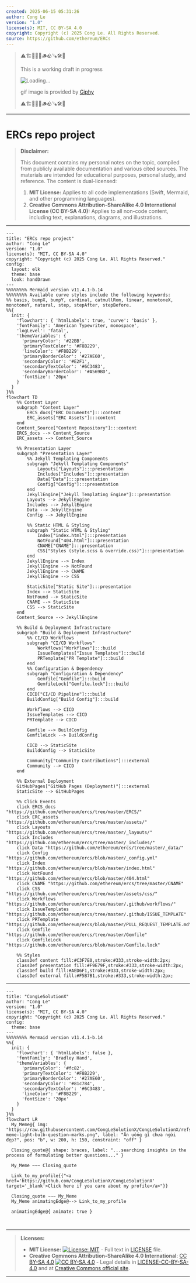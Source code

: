 ```yaml
---
created: 2025-06-15 05:31:26
author: Cong Le
version: "1.0"
license(s): MIT, CC BY-SA 4.0
copyright: Copyright (c) 2025 Cong Le. All Rights Reserved.
source: https://github.com/ethereum/ERCs
---
```



> ⚠️🏗️🚧🦺🧱🪵🪨🪚🛠️👷
> 
> This is a working draft in progress
> 
> ![Loading...](https://media1.giphy.com/media/v1.Y2lkPTc5MGI3NjExMzdiajNhbGxtdmJ6Ymhud2UyczQ1aWJsb3NlYXN1MG4xczdmYnBkcSZlcD12MV9pbnRlcm5hbF9naWZfYnlfaWQmY3Q9Zw/22O8hPAOo635rjZMjf/giphy.gif)
>
> gif image is provided by [Giphy](https://giphy.com)
> 
> ⚠️🏗️🚧🦺🧱🪵🪨🪚🛠️👷


----




# ERCs repo project
> **Disclaimer:**
>
> This document contains my personal notes on the topic,
> compiled from publicly available documentation and various cited sources.
> The materials are intended for educational purposes, personal study, and reference.
> The content is dual-licensed:
> 1. **MIT License:** Applies to all code implementations (Swift, Mermaid, and other programming languages).
> 2. **Creative Commons Attribution-ShareAlike 4.0 International License (CC BY-SA 4.0):** Applies to all non-code content, including text, explanations, diagrams, and illustrations.
---


```mermaid
---
title: "ERCs repo project"
author: "Cong Le"
version: "1.0"
license(s): "MIT, CC BY-SA 4.0"
copyright: "Copyright (c) 2025 Cong Le. All Rights Reserved."
config:
  layout: elk
  theme: base
  look: handDrawn
---
%%%%%%%% Mermaid version v11.4.1-b.14
%%%%%%%% Available curve styles include the following keywords:
%% basis, bumpX, bumpY, cardinal, catmullRom, linear, monotoneX, monotoneY, natural, step, stepAfter, stepBefore.
%%{
  init: {
    'flowchart': { 'htmlLabels': true, 'curve': 'basis' },
    'fontFamily': 'American Typewriter, monospace',
    'logLevel': 'fatal',
    'themeVariables': {
      'primaryColor': '#22BB',
      'primaryTextColor': '#F8B229',
      'lineColor': '#F8B229',
      'primaryBorderColor': '#27AE60',
      'secondaryColor': '#E2F1',
      'secondaryTextColor': '#6C3483',
      'secondaryBorderColor': '#A569BD',
      'fontSize': '20px'
    }
  }
}%%
flowchart TD
    %% Content Layer
    subgraph "Content Layer"
        ERCS_docs["ERC Documents"]:::content
        ERC_assets["ERC Assets"]:::content
    end
    Content_Source["Content Repository"]:::content
    ERCS_docs --> Content_Source
    ERC_assets --> Content_Source

    %% Presentation Layer
    subgraph "Presentation Layer"
        %% Jekyll Templating Components
        subgraph "Jekyll Templating Components"
            Layouts["Layouts"]:::presentation
            Includes["Includes"]:::presentation
            Data["Data"]:::presentation
            Config["Config"]:::presentation
        end
        JekyllEngine["Jekyll Templating Engine"]:::presentation
        Layouts --> JekyllEngine
        Includes --> JekyllEngine
        Data --> JekyllEngine
        Config --> JekyllEngine

        %% Static HTML & Styling
        subgraph "Static HTML & Styling"
            Index["index.html"]:::presentation
            NotFound["404.html"]:::presentation
            CNAME["CNAME"]:::presentation
            CSS["Styles (style.scss & override.css)"]:::presentation
        end
        JekyllEngine --> Index
        JekyllEngine --> NotFound
        JekyllEngine --> CNAME
        JekyllEngine --> CSS

        StaticSite["Static Site"]:::presentation
        Index --> StaticSite
        NotFound --> StaticSite
        CNAME --> StaticSite
        CSS --> StaticSite
    end
    Content_Source --> JekyllEngine

    %% Build & Deployment Infrastructure
    subgraph "Build & Deployment Infrastructure"
        %% CI/CD Workflows
        subgraph "CI/CD Workflows"
            Workflows["Workflows"]:::build
            IssueTemplates["Issue Templates"]:::build
            PRTemplate["PR Template"]:::build
        end
        %% Configuration & Dependency
        subgraph "Configuration & Dependency"
            Gemfile["Gemfile"]:::build
            GemfileLock["Gemfile.lock"]:::build
        end
        CICD["CI/CD Pipeline"]:::build
        BuildConfig["Build Config"]:::build

        Workflows --> CICD
        IssueTemplates --> CICD
        PRTemplate --> CICD

        Gemfile --> BuildConfig
        GemfileLock --> BuildConfig

        CICD --> StaticSite
        BuildConfig --> StaticSite

        Community["Community Contributions"]:::external
        Community --> CICD
    end

    %% External Deployment
    GitHubPages["GitHub Pages (Deployment)"]:::external
    StaticSite --> GitHubPages

    %% Click Events
    click ERCS_docs "https://github.com/ethereum/ercs/tree/master/ERCS/"
    click ERC_assets "https://github.com/ethereum/ercs/tree/master/assets/"
    click Layouts "https://github.com/ethereum/ercs/tree/master/_layouts/"
    click Includes "https://github.com/ethereum/ercs/tree/master/_includes/"
    click Data "https://github.com/ethereum/ercs/tree/master/_data/"
    click Config "https://github.com/ethereum/ercs/blob/master/_config.yml"
    click Index "https://github.com/ethereum/ercs/blob/master/index.html"
    click NotFound "https://github.com/ethereum/ercs/blob/master/404.html"
    click CNAME "https://github.com/ethereum/ercs/tree/master/CNAME"
    click CSS "https://github.com/ethereum/ercs/tree/master/assets/css/"
    click Workflows "https://github.com/ethereum/ercs/tree/master/.github/workflows/"
    click IssueTemplates "https://github.com/ethereum/ercs/tree/master/.github/ISSUE_TEMPLATE"
    click PRTemplate "https://github.com/ethereum/ercs/blob/master/PULL_REQUEST_TEMPLATE.md"
    click Gemfile "https://github.com/ethereum/ercs/tree/master/Gemfile"
    click GemfileLock "https://github.com/ethereum/ercs/blob/master/Gemfile.lock"

    %% Styles
    classDef content fill:#C3F7E0,stroke:#333,stroke-width:2px;
    classDef presentation fill:#F9E79F,stroke:#333,stroke-width:2px;
    classDef build fill:#AED6F1,stroke:#333,stroke-width:2px;
    classDef external fill:#F5B7B1,stroke:#333,stroke-width:2px;
```

----

<!-- 
```mermaid
%% Current Mermaid version
info
```  -->


```mermaid
---
title: "CongLeSolutionX"
author: "Cong Le"
version: "1.0"
license(s): "MIT, CC BY-SA 4.0"
copyright: "Copyright (c) 2025 Cong Le. All Rights Reserved."
config:
  theme: base
---
%%%%%%%% Mermaid version v11.4.1-b.14
%%{
  init: {
    'flowchart': { 'htmlLabels': false },
    'fontFamily': 'Bradley Hand',
    'themeVariables': {
      'primaryColor': '#fc82',
      'primaryTextColor': '#F8B229',
      'primaryBorderColor': '#27AE60',
      'secondaryColor': '#81c784',
      'secondaryTextColor': '#6C3483',
      'lineColor': '#F8B229',
      'fontSize': '20px'
    }
  }
}%%
flowchart LR
  My_Meme@{ img: "https://raw.githubusercontent.com/CongLeSolutionX/CongLeSolutionX/refs/heads/main/assets/images/My-meme-light-bulb-question-marks.png", label: "Ăn uống gì chưa ngừi đẹp?", pos: "b", w: 200, h: 150, constraint: "off" }

  Closing_quote@{ shape: braces, label: "...searching insights in the process of formulating better questions..." }
    
  My_Meme ~~~ Closing_quote
    
  Link_to_my_profile{{"<a href='https://github.com/CongLeSolutionX/CongLeSolutionX' target='_blank'>Click here if you care about my profile</a>"}}

  Closing_quote ~~~ My_Meme
  My_Meme animatingEdge@--> Link_to_my_profile
  
  animatingEdge@{ animate: true }



```

---
>**Licenses:**
>
>- **MIT License:**  [![License: MIT](https://img.shields.io/badge/License-MIT-yellow.svg)](LICENSE) - Full text in [LICENSE](LICENSE) file.
>- **Creative Commons Attribution-ShareAlike 4.0 International**: [CC BY-SA 4.0](https://creativecommons.org/licenses/by-sa/4.0/) [![CC BY-SA 4.0](https://licensebuttons.net/l/by-sa/4.0/88x31.png)](https://creativecommons.org/licenses/by-sa/4.0/) - Legal details in [LICENSE-CC-BY-SA-4.0](THE_PAST/LICENSE-CC-BY-SA-4.0) and at [Creative Commons official site](https://creativecommons.org/licenses/by-sa/4.0/).
>
---
